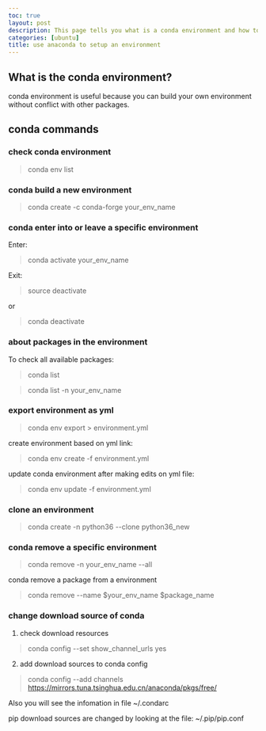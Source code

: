 ```yaml
---
toc: true
layout: post
description: This page tells you what is a conda environment and how to build or remove specific conda environment.
categories: [ubuntu]
title: use anaconda to setup an environment
---
```


## What is the conda environment?

conda environment is useful because you can build your own environment without conflict with other packages.


## conda commands

### check conda environment
> conda env list

### conda build a new environment
> conda create -c conda-forge your_env_name

### conda enter into or leave a specific environment
Enter:
> conda activate your_env_name

Exit:
> source deactivate

or
> conda deactivate

### about packages in the environment
To check all available packages:
> conda list

> conda list -n your_env_name

### export environment as yml
<!-- 导出环境为yml -->

> conda env export >  environment.yml

<!-- 根据yml创建环境 -->
create environment based on yml link:

> conda env create -f environment.yml

<!-- 对yml文件修改后更新环境 -->
update conda environment after making edits on yml file:
> conda env update -f environment.yml

### clone an environment
<!-- 复制环境 -->

> conda create -n python36 --clone python36_new

### conda remove a specific environment

<!-- 删除环境： -->
> conda remove -n your_env_name --all

<!-- 删除虚拟环境中的包： -->
conda remove a package from a environment
> conda remove --name $your_env_name $package_name

### change download source of conda
<!-- 更改镜像源 -->

1. check download resources
> conda config --set show_channel_urls yes

2. add download sources to conda config
> conda config --add channels https://mirrors.tuna.tsinghua.edu.cn/anaconda/pkgs/free/

Also you will see the infomation in file ~/.condarc
<!-- 修改后可以在~/.condarc配置文件中可以看到相应信息 -->

pip download sources are changed by looking at the file: ~/.pip/pip.conf
<!-- pip修改镜像源（修改~/.pip/pip.conf配置文件） -->